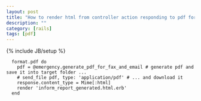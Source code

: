 ```yaml
---
layout: post
title: "How to render html from controller action responding to pdf format"
description: ""
category: [rails]
tags: [pdf]
---
```

{% include JB/setup %}

      format.pdf do
        pdf = @emergency.generate_pdf_for_fax_and_email # generate pdf and save it into target folder ...
        # send_file pdf, type: 'application/pdf' # ... and download it
        response.content_type = Mime[:html]
        render 'inform_report_generated.html.erb'
      end
